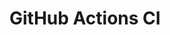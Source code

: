 # GitHub Actions CI


































































































































































































































































































































































































































































































































































































































































































































































































































































